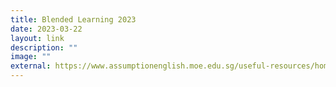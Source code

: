 ```yaml
---
title: Blended Learning 2023
date: 2023-03-22
layout: link
description: ""
image: ""
external: https://www.assumptionenglish.moe.edu.sg/useful-resources/home-based-learning-hbl/
---
```



